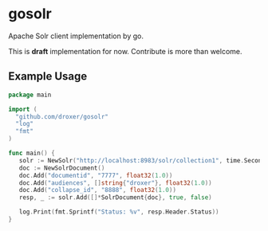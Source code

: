# gosolr

Apache Solr client implementation by go.

This is **draft** implementation for now. Contribute is more than welcome.

## Example Usage

```go
package main

import (
  "github.com/droxer/gosolr"
  "log"
  "fmt"
)

func main() {
   solr := NewSolr("http://localhost:8983/solr/collection1", time.Second*5)
   doc := NewSolrDocument()
   doc.Add("documentid", "7777", float32(1.0))
   doc.Add("audiences", []string{"droxer"}, float32(1.0))
   doc.Add("collapse_id", "8888", float32(1.0))
   resp, _ := solr.Add([]*SolrDocument{doc}, true, false)

   log.Print(fmt.Sprintf("Status: %v", resp.Header.Status))
}


```